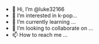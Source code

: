 - 👋 Hi, I’m @luke32166
- 👀 I’m interested in k-pop...
- 🌱 I’m currently learning ...
- 💞️ I’m looking to collaborate on ...
- 📫 How to reach me ...

<!---
luke32166/luke32166 is a ✨ special ✨ repository because its `README.md` (this file) appears on your GitHub profile.
You can click the Preview link to take a look at your changes.
--->
